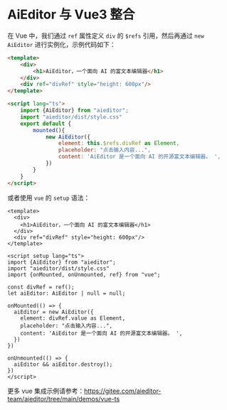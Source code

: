 # AiEditor 与 Vue3 整合


在 Vue 中，我们通过 `ref` 属性定义 `div` 的 `$refs` 引用，然后再通过 `new AiEditor` 进行实例化，示例代码如下：

```html
<template>
    <div>
        <h1>AiEditor，一个面向 AI 的富文本编辑器</h1>
    </div>
    <div ref="divRef" style="height: 600px"/>
</template>

<script lang="ts">
    import {AiEditor} from "aieditor";
    import "aieditor/dist/style.css"
    export default {
        mounted(){
            new AiEditor({
                element: this.$refs.divRef as Element,
                placeholder: "点击输入内容...",
                content: 'AiEditor 是一个面向 AI 的开源富文本编辑器。 ',
            })
        }
    }
</script>
```


或者使用 `vue` 的 `setup` 语法：

```vue
<template>
  <div>
    <h1>AiEditor，一个面向 AI 的富文本编辑器</h1>
  </div>
  <div ref="divRef" style="height: 600px"/>
</template>

<script setup lang="ts">
import {AiEditor} from "aieditor";
import "aieditor/dist/style.css"
import {onMounted, onUnmounted, ref} from "vue";

const divRef = ref();
let aiEditor: AiEditor | null = null;

onMounted(() => {
  aiEditor = new AiEditor({
    element: divRef.value as Element,
    placeholder: "点击输入内容...",
    content: 'AiEditor 是一个面向 AI 的开源富文本编辑器。 ',
  })
})

onUnmounted(() => {
  aiEditor && aiEditor.destroy();
})
</script>
```

更多 vue 集成示例请参考：https://gitee.com/aieditor-team/aieditor/tree/main/demos/vue-ts 